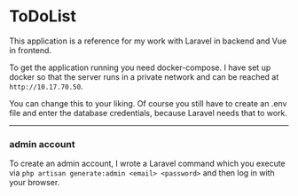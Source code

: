# ToDoList

This application is a reference for my work with Laravel in backend and Vue in frontend.

To get the application running you need docker-compose.
I have set up docker so that the server runs in a private network and can be reached at `http://10.17.70.50`.

You can change this to your liking.
Of course you still have to create an .env file and enter the database credentials, because Laravel needs that to work.

* * *
### admin account
To create an admin account, I wrote a Laravel command which you execute via `php artisan generate:admin <email> <password>` and then log in with your browser.
